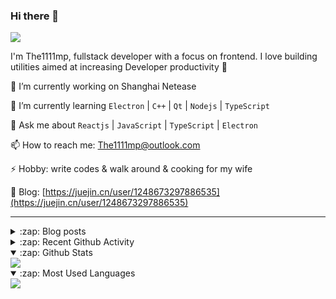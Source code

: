 ### Hi there 👋

![](https://komarev.com/ghpvc/?username=1111mp&color=green)

I'm The1111mp, fullstack developer with a focus on frontend. I love building utilities aimed at increasing Developer productivity 🙌

🔭 I’m currently working on Shanghai Netease

🌱 I’m currently learning `Electron` | `C++` | `Qt` | `Nodejs` | `TypeScript`

💬 Ask me about `Reactjs` | `JavaScript` | `TypeScript` | `Electron`

📫 How to reach me: <a href="mailto:The1111mp@outlook.com">The1111mp@outlook.com</a>

⚡ Hobby: write codes & walk around & cooking for my wife

📖 Blog: [https://juejin.cn/user/1248673297886535](https://juejin.cn/user/1248673297886535)

***

<details>
  <summary>:zap: Blog posts</summary>

  - [使用 nvm-desktop 轻松安装和管理多个 node 版本](https://juejin.cn/post/7267791228872179727)
  - [Electron 中集成 SQLite3 数据库的最佳实践](https://juejin.cn/post/7202807471881306172)
  - [从0开发IM，单聊群聊在线离线消息以及消息的已读未读功能](https://juejin.cn/post/7202583557751865401)
  - [Electron（网页）中实现接近微信消息发送体验的消息输入框及界面](https://juejin.cn/post/7252505446396575781)
  - [Qt中基于QWebEngineView和QWebChannel实现与web的交互](https://juejin.cn/post/7238423148555501629)
</details>

<details>
  <summary>:zap: Recent Github Activity</summary>

  <!--START_SECTION:activity-->
1. 🗣 Commented on [#5](https://github.com/1111mp/nvmd-command/issues/5#issuecomment-1912952408) in [1111mp/nvmd-command](https://github.com/1111mp/nvmd-command)
2. 🗣 Commented on [#10787](https://github.com/remix-run/react-router/issues/10787#issuecomment-1912096582) in [remix-run/react-router](https://github.com/remix-run/react-router)
3. 🗣 Commented on [#52](https://github.com/1111mp/nvm-desktop/issues/52#issuecomment-1912077398) in [1111mp/nvm-desktop](https://github.com/1111mp/nvm-desktop)
4. 🗣 Commented on [#5](https://github.com/1111mp/nvmd-command/issues/5#issuecomment-1911931708) in [1111mp/nvmd-command](https://github.com/1111mp/nvmd-command)
5. 🗣 Commented on [#51](https://github.com/1111mp/nvm-desktop/issues/51#issuecomment-1909712277) in [1111mp/nvm-desktop](https://github.com/1111mp/nvm-desktop)
6. 🗣 Commented on [#3579](https://github.com/electron-react-boilerplate/electron-react-boilerplate/pull/3579#issuecomment-1907626166) in [electron-react-boilerplate/electron-react-boilerplate](https://github.com/electron-react-boilerplate/electron-react-boilerplate)
7. 🎉 Merged PR [#12](https://github.com/1111mp/flask_init/pull/12) in [1111mp/flask_init](https://github.com/1111mp/flask_init)
8. 🎉 Merged PR [#44](https://github.com/1111mp/electron_client/pull/44) in [1111mp/electron_client](https://github.com/1111mp/electron_client)
9. 🎉 Merged PR [#11](https://github.com/1111mp/flask_init/pull/11) in [1111mp/flask_init](https://github.com/1111mp/flask_init)
10. 🗣 Commented on [#49](https://github.com/1111mp/nvm-desktop/issues/49#issuecomment-1907347884) in [1111mp/nvm-desktop](https://github.com/1111mp/nvm-desktop)
  <!--END_SECTION:activity-->
</details>

<details open>
  <summary>:zap: Github Stats</summary>

  <img align="center" src="https://github-readme-stats-sigma-five.vercel.app/api?username=1111mp&show_icons=true&hide_border=true&theme=gruvbox" />
</details>

<details open>
  <summary>:zap: Most Used Languages</summary>

  <img align="center" src="https://github-readme-stats-sigma-five.vercel.app/api/top-langs/?username=1111mp&layout=compact&show_icons=true&hide_border=true&theme=gruvbox" />
</details>


<!--
**1111mp/1111mp** is a ✨ _special_ ✨ repository because its `README.md` (this file) appears on your GitHub profile.

Here are some ideas to get you started:

- 🔭 I’m currently working on ...
- 🌱 I’m currently learning ...
- 👯 I’m looking to collaborate on ...
- 🤔 I’m looking for help with ...
- 💬 Ask me about ...
- 📫 How to reach me: ...
- 😄 Pronouns: ...
- ⚡ Fun fact: ...
-->
